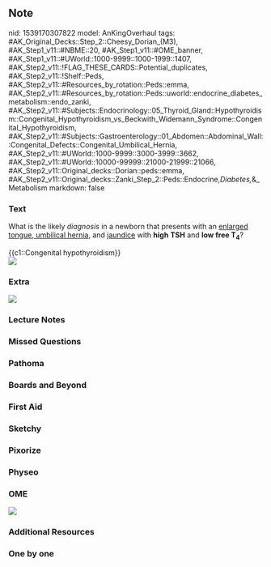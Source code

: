## Note
nid: 1539170307822
model: AnKingOverhaul
tags: #AK_Original_Decks::Step_2::Cheesy_Dorian_(M3), #AK_Step1_v11::#NBME::20, #AK_Step1_v11::#OME_banner, #AK_Step1_v11::#UWorld::1000-9999::1000-1999::1407, #AK_Step2_v11::!FLAG_THESE_CARDS::Potential_duplicates, #AK_Step2_v11::!Shelf::Peds, #AK_Step2_v11::#Resources_by_rotation::Peds::emma, #AK_Step2_v11::#Resources_by_rotation::Peds::uworld::endocrine_diabetes_metabolism::endo_zanki, #AK_Step2_v11::#Subjects::Endocrinology::05_Thyroid_Gland::Hypothyroidism::Congenital_Hypothyroidism_vs_Beckwith_Widemann_Syndrome::Congenital_Hypothyroidism, #AK_Step2_v11::#Subjects::Gastroenterology::01_Abdomen::Abdominal_Wall::Congenital_Defects::Congenital_Umbilical_Hernia, #AK_Step2_v11::#UWorld::1000-9999::3000-3999::3662, #AK_Step2_v11::#UWorld::10000-99999::21000-21999::21066, #AK_Step2_v11::Original_decks::Dorian::peds::emma, #AK_Step2_v11::Original_decks::Zanki_Step_2::Peds::Endocrine,_Diabetes,_&_Metabolism
markdown: false

### Text
What is the likely <i>diagnosis</i> in a newborn that presents with
an <u>enlarged tongue, umbilical hernia,</u> and <u>jaundice</u>
with <b>high</b> <b>TSH</b> and <b>low free T<sub>4</sub></b>?
<div>
  {{c1::Congenital hypothyroidism}}
</div>
<div><img src="paste-408885181546790.jpg"></div>

### Extra
<div><img src="paste-4638513140072449.jpg"></div>

### Lecture Notes


### Missed Questions


### Pathoma


### Boards and Beyond


### First Aid


### Sketchy


### Pixorize


### Physeo


### OME
<div class="ome-widget">
  <a href="https://onlinemeded.org?ref=anki"><img src=
  "_OME_AnkiFlashcards_General_4.png"></a>
</div>

### Additional Resources


### One by one

